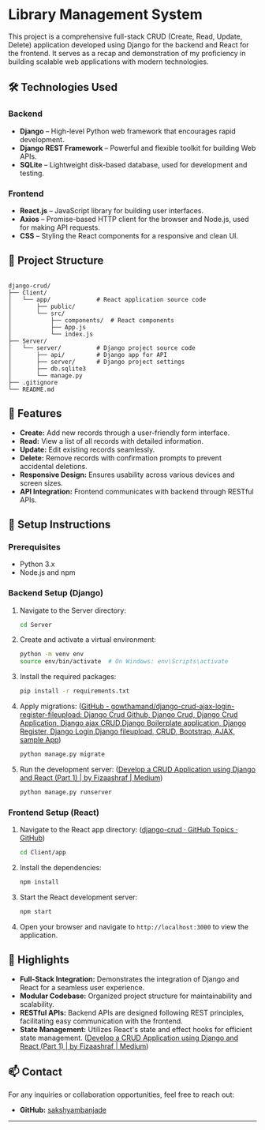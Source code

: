 # Library Management System

This project is a comprehensive full-stack CRUD (Create, Read, Update, Delete) application developed using Django for the backend and React for the frontend. It serves as a recap and demonstration of my proficiency in building scalable web applications with modern technologies.

## 🛠️ Technologies Used

### Backend

- **Django** – High-level Python web framework that encourages rapid development.
- **Django REST Framework** – Powerful and flexible toolkit for building Web APIs.
- **SQLite** – Lightweight disk-based database, used for development and testing.

### Frontend

- **React.js** – JavaScript library for building user interfaces.
- **Axios** – Promise-based HTTP client for the browser and Node.js, used for making API requests.
- **CSS** – Styling the React components for a responsive and clean UI.

## 📁 Project Structure

```

django-crud/
├── Client/
│   └── app/             # React application source code
│       ├── public/
│       └── src/
│           ├── components/  # React components
│           ├── App.js
│           └── index.js
├── Server/
│   └── server/          # Django project source code
│       ├── api/         # Django app for API
│       ├── server/      # Django project settings
│       ├── db.sqlite3
│       └── manage.py
├── .gitignore
└── README.md
```


## 🚀 Features

- **Create:** Add new records through a user-friendly form interface.
- **Read:** View a list of all records with detailed information.
- **Update:** Edit existing records seamlessly.
- **Delete:** Remove records with confirmation prompts to prevent accidental deletions.
- **Responsive Design:** Ensures usability across various devices and screen sizes.
- **API Integration:** Frontend communicates with backend through RESTful APIs.

## 🔧 Setup Instructions

### Prerequisites

- Python 3.x
- Node.js and npm

### Backend Setup (Django)

1. Navigate to the Server directory:

   ```bash
   cd Server
   ```


2. Create and activate a virtual environment:

   ```bash
   python -m venv env
   source env/bin/activate  # On Windows: env\Scripts\activate
   ```


3. Install the required packages:

   ```bash
   pip install -r requirements.txt
   ```


4. Apply migrations: ([GitHub - gowthamand/django-crud-ajax-login-register-fileupload: Django Crud Github, Django Crud, Django Crud Application, Django ajax CRUD,Django Boilerplate application, Django Register, Django Login,Django fileupload, CRUD, Bootstrap, AJAX, sample App](https://github.com/gowthamand/django-crud-ajax-login-register-fileupload?utm_source=chatgpt.com))

   ```bash
   python manage.py migrate
   ```


5. Run the development server: ([Develop a CRUD Application using Django and React (Part 1) | by Fizaashraf | Medium](https://medium.com/%40fizaashraf37/develop-a-crud-application-using-django-and-react-part-1-2e8927a1e0c8?utm_source=chatgpt.com))

   ```bash
   python manage.py runserver
   ```


### Frontend Setup (React)

1. Navigate to the React app directory: ([django-crud · GitHub Topics · GitHub](https://github.com/topics/django-crud?utm_source=chatgpt.com))

   ```bash
   cd Client/app
   ```


2. Install the dependencies:

   ```bash
   npm install
   ```


3. Start the React development server:

   ```bash
   npm start
   ```


4. Open your browser and navigate to `http://localhost:3000` to view the application.

## 📌 Highlights

- **Full-Stack Integration:** Demonstrates the integration of Django and React for a seamless user experience.
- **Modular Codebase:** Organized project structure for maintainability and scalability.
- **RESTful APIs:** Backend APIs are designed following REST principles, facilitating easy communication with the frontend.
- **State Management:** Utilizes React's state and effect hooks for efficient state management. ([Develop a CRUD Application using Django and React (Part 1) | by Fizaashraf | Medium](https://medium.com/%40fizaashraf37/develop-a-crud-application-using-django-and-react-part-1-2e8927a1e0c8?utm_source=chatgpt.com))

## 📫 Contact

For any inquiries or collaboration opportunities, feel free to reach out:

- **GitHub:** [sakshyambanjade](https://github.com/sakshyambanjade)

---
